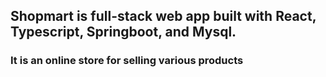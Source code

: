 ## Shopmart is full-stack web app built with React, Typescript, Springboot, and Mysql. 

### It is an online store for selling various products